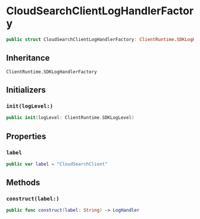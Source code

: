 # CloudSearchClientLogHandlerFactory

``` swift
public struct CloudSearchClientLogHandlerFactory: ClientRuntime.SDKLogHandlerFactory 
```

## Inheritance

`ClientRuntime.SDKLogHandlerFactory`

## Initializers

### `init(logLevel:)`

``` swift
public init(logLevel: ClientRuntime.SDKLogLevel) 
```

## Properties

### `label`

``` swift
public var label = "CloudSearchClient"
```

## Methods

### `construct(label:)`

``` swift
public func construct(label: String) -> LogHandler 
```
